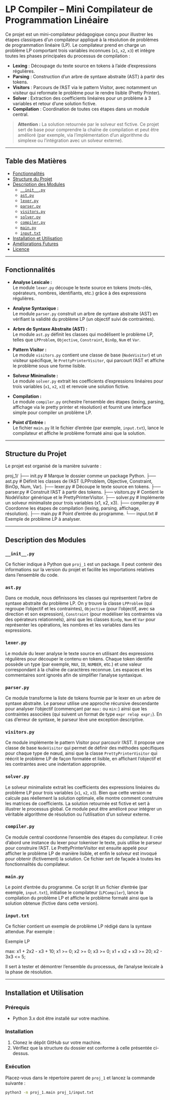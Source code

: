 # LP Compiler – Mini Compilateur de Programmation Linéaire

Ce projet est un mini-compilateur pédagogique conçu pour illustrer les étapes classiques d’un compilateur appliqué à la résolution de problèmes de programmation linéaire (LP). Le compilateur prend en charge un problème LP comportant trois variables inconnues (`x1`, `x2`, `x3`) et intègre toutes les phases principales du processus de compilation :

- **Lexing** : Découpage du texte source en tokens à l’aide d’expressions régulières.
- **Parsing** : Construction d’un arbre de syntaxe abstraite (AST) à partir des tokens.
- **Visitors** : Parcours de l’AST via le pattern Visitor, avec notamment un visiteur qui reformate le problème pour le rendre lisible (Pretty Printer).
- **Solver** : Extraction des coefficients linéaires pour un problème à 3 variables et retour d’une solution fictive.
- **Compilation** : Coordination de toutes ces étapes dans un module central.

> **Attention :** La solution retournée par le solveur est fictive. Ce projet sert de base pour comprendre la chaîne de compilation et peut être amélioré (par exemple, via l’implémentation d’un algorithme du simplexe ou l’intégration avec un solveur externe).

---

## Table des Matières

- [Fonctionnalités](#fonctionnalités)
- [Structure du Projet](#structure-du-projet)
- [Description des Modules](#description-des-modules)
  - [`__init__.py`](#__initpy)
  - [`ast.py`](#astpy)
  - [`lexer.py`](#lexerpy)
  - [`parser.py`](#parserpy)
  - [`visitors.py`](#visitorspy)
  - [`solver.py`](#solverpy)
  - [`compiler.py`](#compilerpy)
  - [`main.py`](#mainpy)
  - [`input.txt`](#inputtxt)
- [Installation et Utilisation](#installation-et-utilisation)
- [Améliorations Futures](#améliorations-futures)
- [Licence](#licence)

---

## Fonctionnalités

- **Analyse Lexicale :**  
  Le module `lexer.py` découpe le texte source en tokens (mots-clés, opérateurs, nombres, identifiants, etc.) grâce à des expressions régulières.

- **Analyse Syntaxique :**  
  Le module `parser.py` construit un arbre de syntaxe abstraite (AST) en vérifiant la validité du problème LP (un objectif suivi de contraintes).

- **Arbre de Syntaxe Abstraite (AST) :**  
  Le module `ast.py` définit les classes qui modélisent le problème LP, telles que `LPProblem`, `Objective`, `Constraint`, `BinOp`, `Num` et `Var`.

- **Pattern Visitor :**  
  Le module `visitors.py` contient une classe de base (`NodeVisitor`) et un visiteur spécifique, le `PrettyPrinterVisitor`, qui parcourt l’AST et affiche le problème sous une forme lisible.

- **Solveur Minimaliste :**  
  Le module `solver.py` extrait les coefficients d’expressions linéaires pour trois variables (`x1`, `x2`, `x3`) et renvoie une solution fictive.

- **Compilation :**  
  Le module `compiler.py` orchestre l’ensemble des étapes (lexing, parsing, affichage via le pretty printer et résolution) et fournit une interface simple pour compiler un problème LP.

- **Point d’Entrée :**  
  Le fichier `main.py` lit le fichier d’entrée (par exemple, `input.txt`), lance le compilateur et affiche le problème formaté ainsi que la solution.

---

## Structure du Projet

Le projet est organisé de la manière suivante :

proj_1/ ├── init.py # Marque le dossier comme un package Python. 
        ├── ast.py # Définit les classes de l’AST (LPProblem, Objective, Constraint, BinOp, Num, Var). 
        ├── lexer.py # Découpe le texte source en tokens. 
        ├── parser.py # Construit l’AST à partir des tokens. 
        ├── visitors.py # Contient le NodeVisitor générique et le PrettyPrinterVisitor. 
        ├── solver.py # Implémente un solveur minimaliste pour trois variables (x1, x2, x3). 
        ├── compiler.py # Coordonne les étapes de compilation (lexing, parsing, affichage, résolution). 
        ├── main.py # Point d’entrée du programme. 
        └── input.txt # Exemple de problème LP à analyser.

---

## Description des Modules

### `__init__.py`
Ce fichier indique à Python que `proj_1` est un package. Il peut contenir des informations sur la version du projet et facilite les importations relatives dans l’ensemble du code.

### `ast.py`
Dans ce module, nous définissons les classes qui représentent l’arbre de syntaxe abstraite du problème LP. On y trouve la classe `LPProblem` (qui regroupe l’objectif et les contraintes), `Objective` (pour l’objectif, avec sa direction et son expression), `Constraint` (pour modéliser les contraintes via des opérateurs relationnels), ainsi que les classes `BinOp`, `Num` et `Var` pour représenter les opérations, les nombres et les variables dans les expressions.

### `lexer.py`
Le module du lexer analyse le texte source en utilisant des expressions régulières pour découper le contenu en tokens. Chaque token identifié possède un type (par exemple, `MAX`, `ID`, `NUMBER`, etc.) et une valeur correspondant à la chaîne de caractères reconnue. Les espaces et les commentaires sont ignorés afin de simplifier l’analyse syntaxique.

### `parser.py`
Ce module transforme la liste de tokens fournie par le lexer en un arbre de syntaxe abstraite. Le parseur utilise une approche récursive descendante pour analyser l’objectif (commençant par `max:` ou `min:`) ainsi que les contraintes associées (qui suivent un format de type `expr relop expr;`). En cas d’erreur de syntaxe, le parseur lève une exception descriptive.

### `visitors.py`
Ce module implémente le pattern Visitor pour parcourir l’AST. Il propose une classe de base `NodeVisitor` qui permet de définir des méthodes spécifiques pour chaque type de nœud, ainsi que la classe `PrettyPrinterVisitor` qui réécrit le problème LP de façon formatée et lisible, en affichant l’objectif et les contraintes avec une indentation appropriée.

### `solver.py`
Le solveur minimaliste extrait les coefficients des expressions linéaires du problème LP pour trois variables (`x1`, `x2`, `x3`). Bien que cette version ne calcule pas réellement la solution optimale, elle montre comment construire les matrices de coefficients. La solution retournée est fictive et sert à illustrer le processus global. Ce module peut être amélioré pour intégrer un véritable algorithme de résolution ou l’utilisation d’un solveur externe.

### `compiler.py`
Ce module central coordonne l’ensemble des étapes du compilateur. Il crée d’abord une instance du lexer pour tokeniser le texte, puis utilise le parseur pour construire l’AST. Le PrettyPrinterVisitor est ensuite appelé pour afficher le problème LP de manière lisible, et enfin le solveur est invoqué pour obtenir (fictivement) la solution. Ce fichier sert de façade à toutes les fonctionnalités du compilateur.

### `main.py`
Le point d’entrée du programme. Ce script lit un fichier d’entrée (par exemple, `input.txt`), initialise le compilateur (`LPCompiler`), lance la compilation du problème LP et affiche le problème formaté ainsi que la solution obtenue (fictive dans cette version).

### `input.txt`
Ce fichier contient un exemple de problème LP rédigé dans la syntaxe attendue. Par exemple :

Exemple LP

max: x1 + 2x2 - x3 + 10; x1 >= 0; x2 >= 0; x3 >= 0; x1 + x2 + x3 >= 20; x2 - 3x3 <= 5;



Il sert à tester et démontrer l’ensemble du processus, de l’analyse lexicale à la phase de résolution.

---

## Installation et Utilisation

### Prérequis
- Python 3.x doit être installé sur votre machine.

### Installation
1. Clonez le dépôt GitHub sur votre machine.
2. Vérifiez que la structure du dossier est conforme à celle présentée ci-dessus.

### Exécution
Placez-vous dans le répertoire parent de `proj_1` et lancez la commande suivante :

```bash
python3 -m proj_1.main proj_1/input.txt


        
